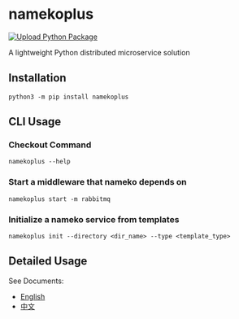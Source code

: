 # namekoplus

[![Upload Python Package](https://github.com/Bryanthelol/namekoplus/actions/workflows/python-publish.yml/badge.svg?event=release)](https://github.com/Bryanthelol/namekoplus/actions/workflows/python-publish.yml)

A lightweight Python distributed microservice solution

## Installation

```shell
python3 -m pip install namekoplus
```


## CLI Usage

### Checkout Command

```shell
namekoplus --help
```

### Start a middleware that nameko depends on

```shell
namekoplus start -m rabbitmq
```

### Initialize a nameko service from templates

```shell
namekoplus init --directory <dir_name> --type <template_type>
```


## Detailed Usage

See Documents: 

- [English](https://legendary-sopapillas-e2626d.netlify.app/)
- [中文](https://doc.bearcatlog.com/)